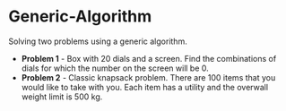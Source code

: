 # Generic-Algorithm
Solving two problems using a generic algorithm.

- **Problem 1** - Box with 20 dials and a screen. Find the combinations of dials for which the number on the screen will be 0.
- **Problem 2** - Classic knapsack problem. There are 100 items that you would like to take with you. Each item has a utility and the overwall weight limit is 500 kg.

